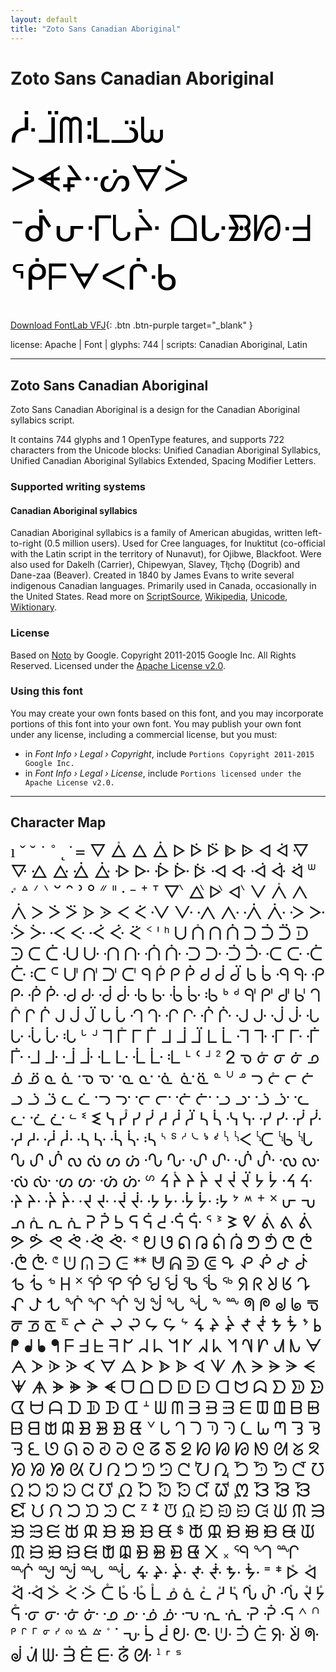 ```yaml
---
layout: default
title: "Zoto Sans Canadian Aboriginal"
---
```


# Zoto Sans Canadian Aboriginal

<div contenteditable="true" style="font-family: 'Zoto Sans Canadian Aboriginal'; font-size: 4em; color:black; margin: 0.5em 0 0.5em 0; line-height: 1.4em;">
ᓿᒩᗰᒺᓙᘈ ᐳᗛᙸᔣᗊᐴ ᐨᕸᕂᒮᘂᔴ ᗝᒝᗿᘗᐧᖵ ᖀᖴᗄᐸᒌᑾ
</div>

[Download FontLab VFJ](https://downgit.github.io/#/home?url=https://github.com/fontlabcom/getgo-fonts/blob/main/getgo-fonts/apache/zotosans/zotosans-canadianaboriginal.vfj){: .btn .btn-purple target="_blank" }

license: Apache \| Font \| glyphs: 744 \| scripts: Canadian Aboriginal, Latin

---


## Zoto Sans Canadian Aboriginal

Zoto Sans Canadian Aboriginal is a design for the Canadian Aboriginal syllabics script.

It contains 744 glyphs and 1 OpenType features, and supports 722 characters from the Unicode blocks: Unified Canadian Aboriginal Syllabics, Unified Canadian Aboriginal Syllabics Extended, Spacing Modifier Letters.


### Supported writing systems


#### Canadian Aboriginal syllabics

Canadian Aboriginal syllabics is a family of American abugidas, written left-to-right (0.5 million users). Used for Cree languages, for Inuktitut (co-official with the Latin script in the territory of Nunavut), for Ojibwe, Blackfoot. Were also used for Dakelh (Carrier), Chipewyan, Slavey, Tłı̨chǫ (Dogrib) and Dane-zaa (Beaver). Created in 1840 by James Evans to write several indigenous Canadian languages. Primarily used in Canada, occasionally in the United States. Read more on [ScriptSource](https://scriptsource.org/scr/Cans), [Wikipedia](https://en.wikipedia.org/wiki/ISO_15924:Cans), [Unicode](https://www.unicode.org/versions/Unicode13.0.0/ch20.pdf#G26630), [Wiktionary](https://en.wiktionary.org/wiki/Category:Canadian_syllabics_script).


### License

Based on [Noto](https://github.com/notofonts) by Google. Copyright 2011-2015 Google Inc. All Rights Reserved. Licensed under the [Apache License v2.0](https://www.apache.org/licenses/LICENSE-2.0.txt).

### Using this font

You may create your own fonts based on this font, and you may incorporate portions of this font into your own font. You may publish your own font under any license, including a commercial license, but you must:

- in _Font Info › Legal › Copyright_, include `Portions Copyright 2011-2015 Google Inc.`
- in _Font Info › Legal › License_, include `Portions licensed under the Apache License v2.0.`


---

## Character Map

<div style="font-family: 'Zoto Sans Canadian Aboriginal'; font-size: 2em;">
ı ˇ ˘ ˙ ˚ ˛ ̇ ᐀ ᐁ ᐂ ᐃ ᐄ ᐅ ᐆ ᐇ ᐈ ᐉ ᐊ ᐋ ᐌ ᐍ ᐎ ᐏ ᐐ ᐑ ᐒ ᐓ ᐔ ᐕ ᐖ ᐗ ᐘ ᐙ ᐚ ᐛ ᐜ ᐝ ᐞ ᐟ ᐠ ᐡ ᐢ ᐣ ᐤ ᐥ ᐦ ᐧ ᐨ ᐩ ᐪ ᐫ ᐬ ᐭ ᐮ ᐯ ᐰ ᐱ ᐲ ᐳ ᐴ ᐵ ᐶ ᐷ ᐸ ᐹ ᐺ ᐻ ᐼ ᐽ ᐾ ᐿ ᑀ ᑁ ᑂ ᑃ ᑄ ᑅ ᑆ ᑇ ᑈ ᑉ ᑊ ᑋ ᑌ ᑍ ᑎ ᑏ ᑐ ᑑ ᑒ ᑓ ᑔ ᑕ ᑖ ᑗ ᑘ ᑙ ᑚ ᑛ ᑜ ᑝ ᑞ ᑟ ᑠ ᑡ ᑢ ᑣ ᑤ ᑥ ᑦ ᑧ ᑨ ᑩ ᑪ ᑫ ᑬ ᑭ ᑮ ᑯ ᑰ ᑱ ᑲ ᑳ ᑴ ᑵ ᑶ ᑷ ᑸ ᑹ ᑺ ᑻ ᑼ ᑽ ᑾ ᑿ ᒀ ᒁ ᒂ ᒃ ᒄ ᒅ ᒆ ᒇ ᒈ ᒉ ᒊ ᒋ ᒌ ᒍ ᒎ ᒏ ᒐ ᒑ ᒒ ᒓ ᒔ ᒕ ᒖ ᒗ ᒘ ᒙ ᒚ ᒛ ᒜ ᒝ ᒞ ᒟ ᒠ ᒡ ᒢ ᒣ ᒤ ᒥ ᒦ ᒧ ᒨ ᒩ ᒪ ᒫ ᒬ ᒭ ᒮ ᒯ ᒰ ᒱ ᒲ ᒳ ᒴ ᒵ ᒶ ᒷ ᒸ ᒹ ᒺ ᒻ ᒼ ᒽ ᒾ ᒿ ᓀ ᓁ ᓂ ᓃ ᓄ ᓅ ᓆ ᓇ ᓈ ᓉ ᓊ ᓋ ᓌ ᓍ ᓎ ᓏ ᓐ ᓑ ᓒ ᓓ ᓔ ᓕ ᓖ ᓗ ᓘ ᓙ ᓚ ᓛ ᓜ ᓝ ᓞ ᓟ ᓠ ᓡ ᓢ ᓣ ᓤ ᓥ ᓦ ᓧ ᓨ ᓩ ᓪ ᓫ ᓬ ᓭ ᓮ ᓯ ᓰ ᓱ ᓲ ᓳ ᓴ ᓵ ᓶ ᓷ ᓸ ᓹ ᓺ ᓻ ᓼ ᓽ ᓾ ᓿ ᔀ ᔁ ᔂ ᔃ ᔄ ᔅ ᔆ ᔇ ᔈ ᔉ ᔊ ᔋ ᔌ ᔍ ᔎ ᔏ ᔐ ᔑ ᔒ ᔓ ᔔ ᔕ ᔖ ᔗ ᔘ ᔙ ᔚ ᔛ ᔜ ᔝ ᔞ ᔟ ᔠ ᔡ ᔢ ᔣ ᔤ ᔥ ᔦ ᔧ ᔨ ᔩ ᔪ ᔫ ᔬ ᔭ ᔮ ᔯ ᔰ ᔱ ᔲ ᔳ ᔴ ᔵ ᔶ ᔷ ᔸ ᔹ ᔺ ᔻ ᔼ ᔽ ᔾ ᔿ ᕀ ᕁ ᕂ ᕃ ᕄ ᕅ ᕆ ᕇ ᕈ ᕉ ᕊ ᕋ ᕌ ᕍ ᕎ ᕏ ᕐ ᕑ ᕒ ᕓ ᕔ ᕕ ᕖ ᕗ ᕘ ᕙ ᕚ ᕛ ᕜ ᕝ ᕞ ᕟ ᕠ ᕡ ᕢ ᕣ ᕤ ᕥ ᕦ ᕧ ᕨ ᕩ ᕪ ᕫ ᕬ ᕭ ᕮ ᕯ ᕰ ᕱ ᕲ ᕳ ᕴ ᕵ ᕶ ᕷ ᕸ ᕹ ᕺ ᕻ ᕼ ᕽ ᕾ ᕿ ᖀ ᖁ ᖂ ᖃ ᖄ ᖅ ᖆ ᖇ ᖈ ᖉ ᖊ ᖋ ᖌ ᖍ ᖎ ᖏ ᖐ ᖑ ᖒ ᖓ ᖔ ᖕ ᖖ ᖗ ᖘ ᖙ ᖚ ᖛ ᖜ ᖝ ᖞ ᖟ ᖠ ᖡ ᖢ ᖣ ᖤ ᖥ ᖦ ᖧ ᖨ ᖩ ᖪ ᖫ ᖬ ᖭ ᖮ ᖯ ᖰ ᖱ ᖲ ᖳ ᖴ ᖵ ᖶ ᖷ ᖸ ᖹ ᖺ ᖻ ᖼ ᖽ ᖾ ᖿ ᗀ ᗁ ᗂ ᗃ ᗄ ᗅ ᗆ ᗇ ᗈ ᗉ ᗊ ᗋ ᗌ ᗍ ᗎ ᗏ ᗐ ᗑ ᗒ ᗓ ᗔ ᗕ ᗖ ᗗ ᗘ ᗙ ᗚ ᗛ ᗜ ᗝ ᗞ ᗟ ᗠ ᗡ ᗢ ᗣ ᗤ ᗥ ᗦ ᗧ ᗨ ᗩ ᗪ ᗫ ᗬ ᗭ ᗮ ᗯ ᗰ ᗱ ᗲ ᗳ ᗴ ᗵ ᗶ ᗷ ᗸ ᗹ ᗺ ᗻ ᗼ ᗽ ᗾ ᗿ ᘀ ᘁ ᘂ ᘃ ᘄ ᘅ ᘆ ᘇ ᘈ ᘉ ᘊ ᘋ ᘌ ᘍ ᘎ ᘏ ᘐ ᘑ ᘒ ᘓ ᘔ ᘕ ᘖ ᘗ ᘘ ᘙ ᘚ ᘛ ᘜ ᘝ ᘞ ᘟ ᘠ ᘡ ᘢ ᘣ ᘤ ᘥ ᘦ ᘧ ᘨ ᘩ ᘪ ᘫ ᘬ ᘭ ᘮ ᘯ ᘰ ᘱ ᘲ ᘳ ᘴ ᘵ ᘶ ᘷ ᘸ ᘹ ᘺ ᘻ ᘼ ᘽ ᘾ ᘿ ᙀ ᙁ ᙂ ᙃ ᙄ ᙅ ᙆ ᙇ ᙈ ᙉ ᙊ ᙋ ᙌ ᙍ ᙎ ᙏ ᙐ ᙑ ᙒ ᙓ ᙔ ᙕ ᙖ ᙗ ᙘ ᙙ ᙚ ᙛ ᙜ ᙝ ᙞ ᙟ ᙠ ᙡ ᙢ ᙣ ᙤ ᙥ ᙦ ᙧ ᙨ ᙩ ᙪ ᙫ ᙬ ᙭ ᙮ ᙯ ᙰ ᙱ ᙲ ᙳ ᙴ ᙵ ᙶ ᙷ ᙸ ᙹ ᙺ ᙻ ᙼ ᙽ ᙾ ᙿ ᢰ ᢱ ᢲ ᢳ ᢴ ᢵ ᢶ ᢷ ᢸ ᢹ ᢺ ᢻ ᢼ ᢽ ᢾ ᢿ ᣀ ᣁ ᣂ ᣃ ᣄ ᣅ ᣆ ᣇ ᣈ ᣉ ᣊ ᣋ ᣌ ᣍ ᣎ ᣏ ᣐ ᣑ ᣒ ᣓ ᣔ ᣕ ᣖ ᣗ ᣘ ᣙ ᣚ ᣛ ᣜ ᣝ ᣞ ᣟ ᣠ ᣡ ᣢ ᣣ ᣤ ᣥ ᣦ ᣧ ᣨ ᣩ ᣪ ᣫ ᣬ ᣭ ᣮ ᣯ ᣰ ᣱ ᣲ ᣳ ᣴ ᣵ
</div>

